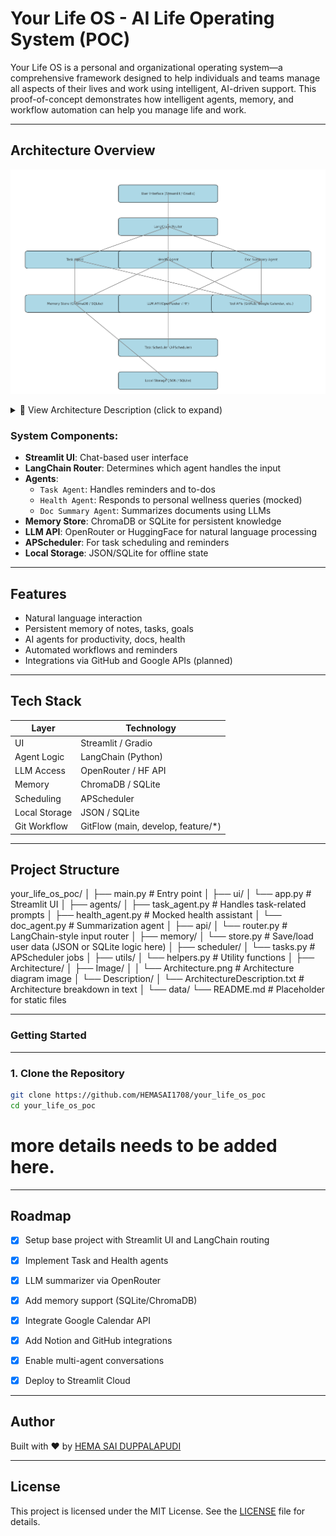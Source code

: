   # Your Life OS - AI Life Operating System (POC)

Your Life OS is a personal and organizational operating system—a comprehensive framework designed to help individuals and teams manage all aspects of their lives and work using intelligent, AI-driven support. 
  This proof-of-concept demonstrates how intelligent agents, memory, and workflow automation can help you manage life and work.

  ---

  ## Architecture Overview

  ![Architecture Diagram](./Architecture/Image/Architecture.png)
  <details>
  <summary>📄 View Architecture Description (click to expand)</summary>

  The system includes:
  - Streamlit UI for interaction
  - LangChain router to delegate tasks
  - Multiple agents for task, health, document processing
  - Memory store and scheduler

  🔗 [Full Architecture Description](./Architecture/Description/ArchitectureDescription.txt)
</details>

  ### System Components:
  - **Streamlit UI**: Chat-based user interface
  - **LangChain Router**: Determines which agent handles the input
  - **Agents**:
    - `Task Agent`: Handles reminders and to-dos
    - `Health Agent`: Responds to personal wellness queries (mocked)
    - `Doc Summary Agent`: Summarizes documents using LLMs
  - **Memory Store**: ChromaDB or SQLite for persistent knowledge
  - **LLM API**: OpenRouter or HuggingFace for natural language processing
  - **APScheduler**: For task scheduling and reminders
  - **Local Storage**: JSON/SQLite for offline state

  ---

  ## Features

  - Natural language interaction  
  - Persistent memory of notes, tasks, goals  
  - AI agents for productivity, docs, health  
  - Automated workflows and reminders  
  - Integrations via GitHub and Google APIs (planned)  

  ---

  ## Tech Stack

  | Layer           | Technology           |
  |----------------|----------------------|
  | UI             | Streamlit / Gradio   |
  | Agent Logic    | LangChain (Python)   |
  | LLM Access     | OpenRouter / HF API  |
  | Memory         | ChromaDB / SQLite    |
  | Scheduling     | APScheduler          |
  | Local Storage  | JSON / SQLite        |
  | Git Workflow   | GitFlow (main, develop, feature/*) |

  ---

  ## Project Structure
  your_life_os_poc/
  │
  ├── main.py # Entry point
  │
  ├── ui/
  │ └── app.py # Streamlit UI
  │
  ├── agents/
  │ ├── task_agent.py # Handles task-related prompts
  │ ├── health_agent.py # Mocked health assistant
  │ └── doc_agent.py # Summarization agent
  │
  ├── api/
  │ └── router.py # LangChain-style input router
  │
  ├── memory/
  │ └── store.py # Save/load user data (JSON or SQLite logic here)
  │
  ├── scheduler/
  │ └── tasks.py # APScheduler jobs
  │
  ├── utils/
  │ └── helpers.py # Utility functions
  │
  ├── Architecture/
  │ ├── Image/
  │ │ └── Architecture.png # Architecture diagram image
  │ └── Description/
  │ └── ArchitectureDescription.txt # Architecture breakdown in text
  │
  └── data/
  └── README.md # Placeholder for static files

  ---

  ### Getting Started

  ---
  ### 1. Clone the Repository

  ```bash
  git clone https://github.com/HEMASAI1708/your_life_os_poc
  cd your_life_os_poc
  ```
  # more details needs to be added here.
  ---

  ## Roadmap

  - [x] Setup base project with Streamlit UI and LangChain routing
  - [x] Implement Task and Health agents
  - [x] LLM summarizer via OpenRouter
  - [x] Add memory support (SQLite/ChromaDB)
  - [x] Integrate Google Calendar API
  - [x] Add Notion and GitHub integrations
  - [x] Enable multi-agent conversations
  - [x] Deploy to Streamlit Cloud


  ---

  ## Author

  Built with ❤️ by [HEMA SAI DUPPALAPUDI](https://github.com/HEMASAI1708)

  ---

  ## License

  This project is licensed under the MIT License. See the [LICENSE](./LICENSE) file for details.